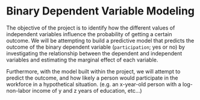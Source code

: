 # Binary Dependent Variable Modeling

The objective of the project is to identify how the different values of independent variables influence the probability of getting a certain outcome. We will be attempting to build a predictive model that predicts the outcome of the binary dependent variable (`participation`; yes or no) by investigating the relationship between the dependent and independent variables and estimating the marginal effect of each variable.

Furthermore, with the model built within the project, we will attempt to predict the outcome, and how likely a person would participate in the workforce in a hypothetical situation. (e.g. an x-year-old person with a log-non-labor income of y and z years of education, etc...)
